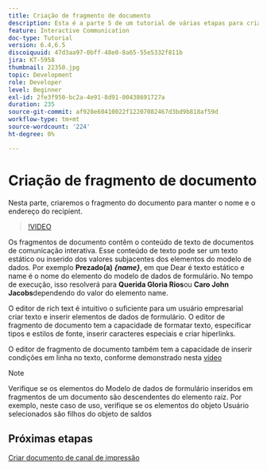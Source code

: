 ```yaml
---
title: Criação de fragmento de documento
description: Esta é a parte 5 de um tutorial de várias etapas para criar seu primeiro documento de comunicações interativas. Nesta parte, criaremos o fragmento do documento para manter o nome e o endereço do recipient.
feature: Interactive Communication
doc-type: Tutorial
version: 6.4,6.5
discoiquuid: 47d3aa97-0bff-48e0-8a65-55e5332f811b
jira: KT-5958
thumbnail: 22350.jpg
topic: Development
role: Developer
level: Beginner
exl-id: 2fe3f950-bc2a-4e91-8d91-00438691727a
duration: 235
source-git-commit: af928e60410022f12207082467d3bd9b818af59d
workflow-type: tm+mt
source-wordcount: '224'
ht-degree: 0%

---
```


# Criação de fragmento de documento

Nesta parte, criaremos o fragmento do documento para manter o nome e o endereço do recipient.

>[!VIDEO](https://video.tv.adobe.com/v/22350?quality=12&learn=on)

Os fragmentos de documento contêm o conteúdo de texto de documentos de comunicação interativa. Esse conteúdo de texto pode ser um texto estático ou inserido dos valores subjacentes dos elementos do modelo de dados. Por exemplo **Prezado(a) _{name}_**, em que Dear é texto estático e name é o nome do elemento do modelo de dados de formulário. No tempo de execução, isso resolverá para **Querida Gloria Rios**ou **Caro John Jacobs**dependendo do valor do elemento name.

O editor de rich text é intuitivo o suficiente para um usuário empresarial criar texto e inserir elementos de dados de formulário. O editor de fragmento de documento tem a capacidade de formatar texto, especificar tipos e estilos de fonte, inserir caracteres especiais e criar hiperlinks.

O editor de fragmento de documento também tem a capacidade de inserir condições em linha no texto, conforme demonstrado nesta [vídeo](https://helpx.adobe.com/experience-manager/kt/forms/using/editing-improvements-correspondence-mgmt-feature-video-use.html)

>[!NOTE]
>
>Verifique se os elementos do Modelo de dados de formulário inseridos em fragmentos de um documento são descendentes do elemento raiz. Por exemplo, neste caso de uso, verifique se os elementos do objeto Usuário selecionados são filhos do objeto de saldos

## Próximas etapas

[Criar documento de canal de impressão](./create-print-channel-document.md)
